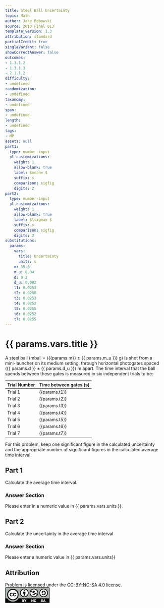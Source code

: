 ```yaml
---
title: Steel Ball Uncertainty
topic: Math
author: Jake Bobowski
source: 2013 Final Q13
template_version: 1.3
attribution: standard
partialCredit: true
singleVariant: false
showCorrectAnswer: false
outcomes:
- 1.3.1.2
- 1.3.1.3
- 2.1.1.2
difficulty:
- undefined
randomization:
- undefined
taxonomy:
- undefined
span:
- undefined
length:
- undefined
tags:
- MP
assets: null
part1:
  type: number-input
  pl-customizations:
    weight: 1
    allow-blank: true
    label: $mean= $
    suffix: s
    comparison: sigfig
    digits: 2
part2:
  type: number-input
  pl-customizations:
    weight: 1
    allow-blank: true
    label: $\sigma= $
    suffix: s
    comparison: sigfig
    digits: 2
substitutions:
  params:
    vars:
      title: Uncertainty
      units: s
    m: 35.6
    m_u: 0.04
    d: 0.2
    d_u: 0.002
    t1: 0.0253
    t2: 0.0258
    t3: 0.0253
    t4: 0.0252
    t5: 0.0255
    t6: 0.0252
    t7: 0.0255
---
```

# {{ params.vars.title }}
A steel ball (mball = ({{params.m}} $\pm$ {{ params.m_u }}) g) is shot from a mini-launcher on its medium setting, through horizontal photogates spaced ({{ params.d }} $\pm$ {{ params.d_u }}) m apart.
The time interval that the ball spends between these gates is measured in six independent trials to be:

| Trial Number | Time between gates (s) |
|--------------|------------------------|
| Trial 1      | {{params.t1}}          |
| Trial 2      | {{params.t2}}          |
| Trial 3      | {{params.t3}}          |
| Trial 4      | {{params.t4}}          |
| Trial 5      | {{params.t5}}          |
| Trial 6      | {{params.t6}}          |
| Trial 7      | {{params.t7}}          |

For this problem, keep one significant figure in the calculated uncertainty and the appropriate number of significant figures in the calculated average time interval.

## Part 1

Calculate the average time interval.

### Answer Section

Please enter in a numeric value in {{ params.vars.units }}.

## Part 2

Calculate the uncertainty in the average time interval

### Answer Section

Please enter a numeric value in {{ params.vars.units}}

## Attribution

Problem is licensed under the [CC-BY-NC-SA 4.0 license](https://creativecommons.org/licenses/by-nc-sa/4.0/).<br> ![The Creative Commons 4.0 license requiring attribution-BY, non-commercial-NC, and share-alike-SA license.](https://raw.githubusercontent.com/firasm/bits/master/by-nc-sa.png)